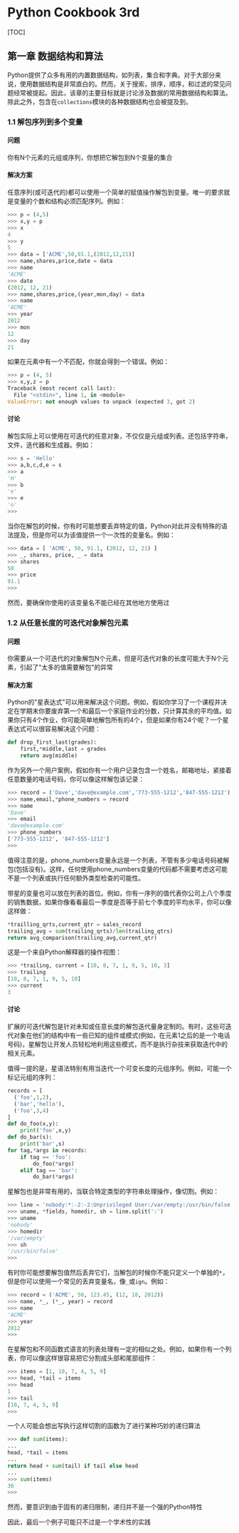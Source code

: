 # Python Cookbook 3rd

[TOC]

## 第一章 数据结构和算法

Python提供了众多有用的内置数据结构，如列表，集合和字典。对于大部分来说，使用数据结构是非常直白的。然而，关于搜索，排序，顺序，和过滤的常见问题经常被提起。因此，该章的主要目标就是讨论涉及数据的常用数据结构和算法。除此之外，包含在`collections`模块的各种数据结构也会被提及到。

### 1.1 解包序列到多个变量

#### 问题

你有N个元素的元组或序列，你想把它解包到N个变量的集合

#### 解决方案

任意序列(或可迭代的)都可以使用一个简单的赋值操作解包到变量。唯一的要求就是变量的个数和结构必须匹配序列。例如：

```python
>>> p = (4,5)
>>> x,y = p
>>> x
4
>>> y
5
>>> data = ['ACME',50,91.1,(2012,12,21)]
>>> name,shares,price,date = data
>>> name
'ACME'
>>> date
(2012, 12, 21)
>>> name,shares,price,(year,mon,day) = data
>>> name
'ACME'
>>> year
2012
>>> mon
12
>>> day
21
```

如果在元素中有一个不匹配，你就会得到一个错误。例如：

```python
>>> p = (4, 5)
>>> x,y,z = p
Traceback (most recent call last):
  File "<stdin>", line 1, in <module>
ValueError: not enough values to unpack (expected 3, got 2)
```

#### 讨论

解包实际上可以使用在可迭代的任意对象，不仅仅是元组或列表。还包括字符串，文件，迭代器和生成器。例如：

```python
>>> s = 'Hello'
>>> a,b,c,d,e = s
>>> a
'H'
>>> b
'e'
>>> e
'o'
>>> 
```

当你在解包的时候，你有时可能想要丢弃特定的值，Python对此并没有特殊的语法提及，但是你可以为该值提供一个一次性的变量名。例如：

```python
>>> data = [ 'ACME', 50, 91.1, (2012, 12, 21) ]
>>> _, shares, price, _ = data
>>> shares
50
>>> price
91.1
>>>
```

然而，要确保你使用的该变量名不能已经在其他地方使用过

### 1.2 从任意长度的可迭代对象解包元素

#### 问题

你需要从一个可迭代的对象解包N个元素，但是可迭代对象的长度可能大于N个元素，引起了"太多的值需要解包"的异常

#### 解决方案

Python的"星表达式"可以用来解决这个问题。例如，假如你学习了一个课程并决定在学期末你要废弃第一个和最后一个家庭作业的分数，只计算其余的平均值。如果你只有4个作业，你可能简单地解包所有的4个，但是如果你有24个呢？一个星表达式可以很容易解决这个问题：

```python
def drop_first_last(grades):
    first,*middle,last = grades
    return avg(middle)
```

作为另外一个用户案例，假如你有一个用户记录包含一个姓名，邮箱地址，紧接着任意数量的电话号码，你可以像这样解包该记录：

```python
>>> record = ('Dave','dave@example.com','773-555-1212','847-555-1212')
>>> name,email,*phone_numbers = record
>>> name
'Dave'
>>> email
'dave@example.com'
>>> phone_numbers
['773-555-1212', '847-555-1212']
>>> 
```

值得注意的是，phone_numbers变量永远是一个列表，不管有多少电话号码被解包(包括没有)。这样，任何使用phone_numbers变量的代码都不需要考虑这可能不是一个列表或执行任何额外类型检查的可能性。

带星的变量也可以放在列表的首位。例如，你有一序列的值代表你公司上八个季度的销售数据，如果你像看看最后一季度是否等于前七个季度的平均水平，你可以像这样做：

```python
*trailling_qrts,current_qtr = sales_record
trailing_avg = sum(trailing_qrts)/len(trailing_qtrs)
return avg_comparison(trailing_avg,current_qtr)
```

这是一个来自Python解释器的操作视图：

```python
>>> *trailing, current = [10, 8, 7, 1, 9, 5, 10, 3]
>>> trailing
[10, 8, 7, 1, 9, 5, 10]
>>> current
3
```

#### 讨论

扩展的可迭代解包是针对未知或任意长度的解包迭代量身定制的。有时，这些可迭代对象在他们的结构中有一些已知的组件或模式(例如，在元素1之后的是一个电话号码)，星解包让开发人员轻松地利用这些模式，而不是执行杂技来获取迭代中的相关元素。

值得一提的是，星语法特别有用当迭代一个可变长度的元组序列。例如，可能一个标记元组的序列：

```python
records = [
  ('foo',1,2),
  ('bar','hello'),
  ('foo',3,4)
]
def do_foo(x,y):
    print('foo',x,y)
def do_bar(s):
    print('bar',s)
for tag,*args in records:
    if tag == 'foo':
        do_foo(*args)
    elif tag == 'bar':
        do_bar(*args)
```

星解包也是非常有用的，当联合特定类型的字符串处理操作，像切割。例如：

```python
>>> line = 'nobody:*:-2:-2:Unprivileged User:/var/empty:/usr/bin/false'
>>> uname, *fields, homedir, sh = line.split(':')
>>> uname
'nobody'
>>> homedir
'/var/empty'
>>> sh
'/usr/bin/false'
>>>
```

有时你可能想要解包值然后丢弃它们，当解包的时候你不能只定义一个单独的`*`，但是你可以使用一个常见的丢弃变量名，像`_`或`ign`。例如：

```python
>>> record = ('ACME', 50, 123.45, (12, 18, 2012))
>>> name, *_, (*_, year) = record
>>> name
'ACME'
>>> year
2012
>>>
```

在星解包和不同函数式语言的列表处理有一定的相似之处。例如，如果你有一个列表，你可以像这样很容易把它分割成头部和尾部组件：

```python
>>> items = [1, 10, 7, 4, 5, 9]
>>> head, *tail = items
>>> head
1
>>> tail
[10, 7, 4, 5, 9]
>>>
```

一个人可能会想出写执行这样切割的函数为了进行某种巧妙的递归算法

```python
>>> def sum(items):
...
head, *tail = items
...
return head + sum(tail) if tail else head
...
>>> sum(items)
36
>>>
```

然而，要意识到由于固有的递归限制，递归并不是一个强的Python特性

因此，最后一个例子可能只不过是一个学术性的实践

